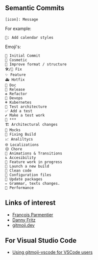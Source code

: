 ## Semantic Commits

```
[icon]: Message
```

For example: 

```
💄: Add calendar styles
```

Emoji's:

```
👶 Initial Commit
💄 Cosmetic
🎨 Improve format / structure
🛠/🐛 Fix
✨ Feature
🚑 Hotfix
📝 Doc
🚀 Release
♻️ Refactor
🐳 Devops
☸️ Kubernetes
🧪 Test architecture
✅ Add a test
✔️ Make a test work
💩 ***
🏗 Architectural changes
🤡 Mocks
💚 Fixing Build
📈 Analiltycs
🌐 Localizations
😒 Chore
💫 Animations & Transitions
♿ Accesibility
🚧 Feature work in progress
🚀 Launch a new build
🧹 Clean code
🔧 Configuration files
🚴 Update packages
✏️ Grammar, texts changes.
🐎 Performance
```

## Links of interest
- [François Parmentier](https://gist.github.com/parmentf/035de27d6ed1dce0b36a)
- [Danny Fritz](https://github.com/dannyfritz/commit-message-emoji)
- [gitmoji.dev](https://gitmoji.dev/)

## For Visual Studio Code
- [Using gitmoji-vscode for VSCode users](https://github.com/seatonjiang/gitmoji-vscode)